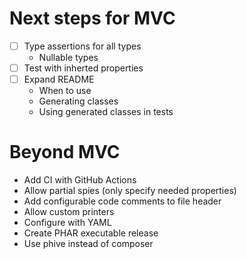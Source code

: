 # Next steps for MVC

- [ ] Type assertions for all types
 	- Nullable types
- [ ] Test with inherted properties
- [ ] Expand README
   - When to use
   - Generating classes
   - Using generated classes in tests

# Beyond MVC
- Add CI with GitHub Actions
- Allow partial spies (only specify needed properties)
- Add configurable code comments to file header
- Allow custom printers
- Configure with YAML
- Create PHAR executable release
- Use phive instead of composer

